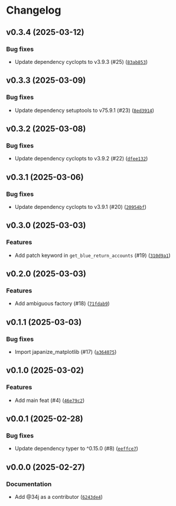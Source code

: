 # Changelog

## v0.3.4 (2025-03-12)

### Bug fixes

- Update dependency cyclopts to v3.9.3 (#25) ([`83ab853`](https://github.com/34j/account-codes-jp/commit/83ab85337dfe21ef0c42a8bc251704b15db7302f))

## v0.3.3 (2025-03-09)

### Bug fixes

- Update dependency setuptools to v75.9.1 (#23) ([`8ed3914`](https://github.com/34j/account-codes-jp/commit/8ed3914ddb721a68a4b2c1f0f3016e857b2a906e))

## v0.3.2 (2025-03-08)

### Bug fixes

- Update dependency cyclopts to v3.9.2 (#22) ([`dfee132`](https://github.com/34j/account-codes-jp/commit/dfee132883f47b6b1a422d0a52746352e3113103))

## v0.3.1 (2025-03-06)

### Bug fixes

- Update dependency cyclopts to v3.9.1 (#20) ([`20954bf`](https://github.com/34j/account-codes-jp/commit/20954bfc0dd010e4cb8d33ca0c55c394f2619240))

## v0.3.0 (2025-03-03)

### Features

- Add patch keyword in `get_blue_return_accounts` (#19) ([`310d9a1`](https://github.com/34j/account-codes-jp/commit/310d9a1a32baeeb94a3b403bfe962e23a87d0ccf))

## v0.2.0 (2025-03-03)

### Features

- Add ambiguous factory (#18) ([`71fdab9`](https://github.com/34j/account-codes-jp/commit/71fdab9f05328a5204c78eaef0ecf1246fce9fbf))

## v0.1.1 (2025-03-03)

### Bug fixes

- Import japanize_matplotlib (#17) ([`a364075`](https://github.com/34j/account-codes-jp/commit/a364075a1e4d87b4ed3b8ea9d8360ca5592e3159))

## v0.1.0 (2025-03-02)

### Features

- Add main feat (#4) ([`46e79c2`](https://github.com/34j/account-codes-jp/commit/46e79c29080171418daecef1da44fb5c162386cf))

## v0.0.1 (2025-02-28)

### Bug fixes

- Update dependency typer to ^0.15.0 (#8) ([`eeffce7`](https://github.com/34j/account-codes-jp/commit/eeffce74112a5a68009ca94466c03026965197e6))

## v0.0.0 (2025-02-27)

### Documentation

- Add @34j as a contributor ([`6243de4`](https://github.com/34j/account-codes-jp/commit/6243de4629da1ff2816104391032d157b5b106f1))

